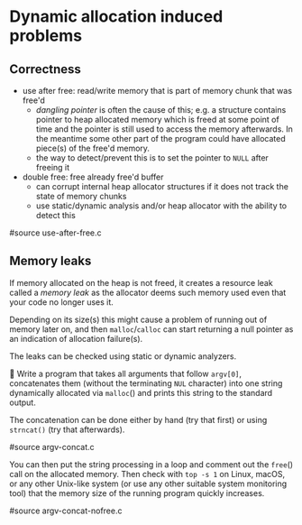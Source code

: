 # Dynamic allocation induced problems

## Correctness

- use after free: read/write memory that is part of memory chunk that was free'd
  - *dangling pointer* is often the cause of this; e.g. a structure contains pointer
    to heap allocated memory which is freed at some point of time and the
    pointer is still used to access the memory afterwards. In the meantime some other part
    of the program could have allocated piece(s) of the free'd memory.
  - the way to detect/prevent this is to set the pointer to `NULL` after freeing it
- double free: free already free'd buffer
  - can corrupt internal heap allocator structures if it does not
    track the state of memory chunks
  - use static/dynamic analysis and/or heap allocator with the ability to detect this

#source use-after-free.c

## Memory leaks

If memory allocated on the heap is not freed, it creates a resource leak called
a *memory leak* as the allocator deems such memory used even that your code no
longer uses it.

Depending on its size(s) this might cause a problem of running out of memory
later on, and then `malloc`/`calloc` can start returning a null pointer as an
indication of allocation failure(s).

The leaks can be checked using static or dynamic analyzers.

:wrench: Write a program that takes all arguments that follow `argv[0]`,
concatenates them (without the terminating `NUL` character) into one string
dynamically allocated via `malloc`() and prints this string to the standard
output.

The concatenation can be done either by hand (try that first) or
using `strncat()` (try that afterwards).

#source argv-concat.c

You can then put the string processing in a loop and comment out the `free`()
call on the allocated memory.  Then check with `top -s 1` on Linux, macOS, or
any other Unix-like system (or use any other suitable system monitoring tool)
that the memory size of the running program quickly increases.

#source argv-concat-nofree.c
